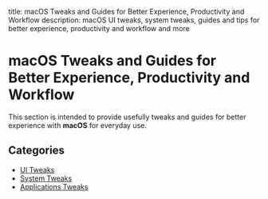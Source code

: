title: macOS Tweaks and Guides for Better Experience, Productivity and Workflow
description: macOS UI tweaks, system tweaks, guides and tips for better experience, productivity and workflow and more

# macOS Tweaks and Guides for Better Experience, Productivity and Workflow

This section is intended to provide usefully tweaks and guides for better experience with __macOS__ for everyday use.

## Categories

* [UI Tweaks](/macOS/ui/)
* [System Tweaks](/macOS/system/)
* [Applications Tweaks](/macOS/applications/)